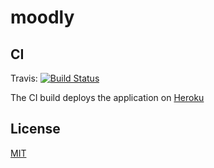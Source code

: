 moodly
======

## CI

Travis: [![Build Status](https://travis-ci.org/leanovate/moodly.png?branch=master)](https://travis-ci.org/leanovate/moodly)

The CI build deploys the application on [Heroku](http://moodly-alpha.herokuapp.com/)

## License

[MIT](http://opensource.org/licenses/MIT)
